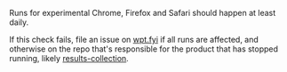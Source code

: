 Runs for experimental Chrome, Firefox and Safari should happen at least daily.

If this check fails, file an issue on [wpt.fyi](https://github.com/web-platform-tests/wpt.fyi) if all runs are affected, and otherwise on the repo that's responsible for the product that has stopped running, likely [results-collection](https://github.com/web-platform-tests/results-collection).
